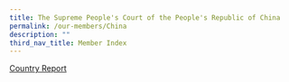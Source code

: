 ```yaml
---
title: The Supreme People's Court of the People's Republic of China
permalink: /our-members/China
description: ""
third_nav_title: Member Index
---
```


[Country Report](/files/China-Country%20Report.pdf)